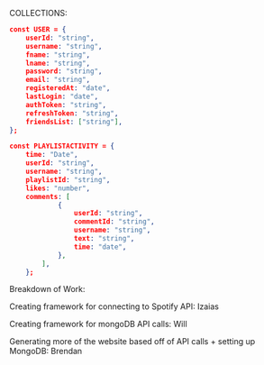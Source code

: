 COLLECTIONS:

```JSON
const USER = {
    userId: "string",
    username: "string",
    fname: "string",
    lname: "string",
    password: "string",
    email: "string",
    registeredAt: "date",
    lastLogin: "date",
    authToken: "string",
    refreshToken: "string",
    friendsList: ["string"],
};

const PLAYLISTACTIVITY = {
    time: "Date",
    userId: "string",
    username: "string",
    playlistId: "string",
    likes: "number",
    comments: [
            {
                userId: "string",
                commentId: "string",
                username: "string",
                text: "string",
                time: "date",
            },
        ],
    };
```

Breakdown of Work:

Creating framework for connecting to Spotify API: Izaias

Creating framework for mongoDB API calls: Will

Generating more of the website based off of API calls + setting up MongoDB: Brendan
